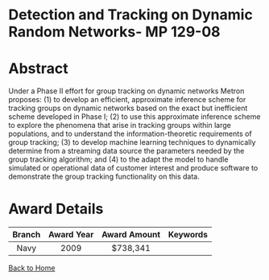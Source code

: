 
Detection and Tracking on Dynamic Random Networks- MP 129-08
============================================================

# Abstract


Under a Phase II effort for group tracking on dynamic networks Metron proposes: (1) to develop an efficient, approximate inference scheme for tracking groups on dynamic networks based on the exact but inefficient scheme developed in Phase I; (2) to use this approximate inference scheme to explore the phenomena that arise in tracking groups within large populations, and to understand the information-theoretic requirements of group tracking; (3) to develop machine learning techniques to dynamically determine from a streaming data source the parameters needed by the group tracking algorithm; and (4) to the adapt the model to handle simulated or operational data of customer interest and produce software to demonstrate the group tracking functionality on this data.  

# Award Details

|Branch|Award Year|Award Amount|Keywords|
| :---: | :---: | :---: | :---: |
|Navy|2009|$738,341||
  
  


[Back to Home](https://github.com/chrischow/dod_sbir_awards/Reports/DJ/#1884)